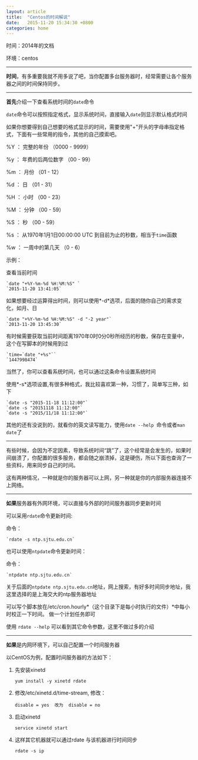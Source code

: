 ```yaml
---
layout: article
title:  "Centos的时间解说"
date:   2015-11-20 15:34:30 +0800
categories: home
---
```




时间：2014年的文档

环境：centos


----------


**时间**，有多重要我就不用多说了吧，当你配置多台服务器时，经常需要让各个服务器之间的时间保持同步。


----------

**首先**介绍一下查看系统时间的`date`命令

`date`命令可以按照指定格式，显示系统时间，直接输入`date`则显示默认格式时间

如果你想要得到自己想要的格式显示的时间，需要使用"+"开头的字母串指定格式，下面有一些常用的指令，其他的自己摸索吧。

%Y ： 完整的年份 （0000 - 9999）

%y ： 年费的后两位数字 （00 - 99）

%m ： 月份 （01 - 12）

%d ： 日 （01 - 31）

%H ： 小时 （00 - 23）

%M ： 分钟 （00 - 59）

%S ： 秒 （00 - 59）

%s ： 从1970年1月1日00:00:00 UTC 到目前为止的秒数，相当于`time`函数

%w ： 一周中的第几天 （0 - 6）

示例：

查看当前时间

    `date "+%Y-%m-%d %H:%M:%S" ` 
    `2015-11-20 13:41:05`

如果想要经过运算得出时间，则可以使用*-d*选项，后面的随你自己的需求变化，如月、日

    `date "+%Y-%m-%d %H:%M:%S" -d "-2 year"`
    `2013-11-20 13:45:30`

有时候需要获取当前时间距离1970年0时0分0秒所经历的秒数，保存在变量中，这个在写脚本的时候用到过

    `time=`date "+%s"``
    `1447998474`

当然了，你可以查看系统时间，也可以通过这条命令设置系统时间

使用*-s*选项设置,有很多种格式，我比较喜欢第一种，习惯了，简单写三种，如下

    `date -s "2015-11-18 11:12:00"`
    `date -s "20151118 11:12:00"`
    `date -s "2015/11/18 11:12:00"`

其他的还有没说到的，就看你的英文读写能力，使用`date --help `命令或者`man date`了



----------

有些时候，会因为不定因素，导致系统时间“跳”了，这个经常是会发生的，如果时间崩溃了，你配置的很多服务，都会随之崩溃掉，这是硬伤，所以下面也查询了一些资料，用来同步自己的时间。

这有两种情况，一种就是你的服务器可以上网，另一种就是你的内部服务器连接不上网络。


----------


**如果**服务器有外网环境，可以直接与外部的时间服务器同步更新时间

可以采用`rdate`命令更新时间:

命令：

    `rdate -s ntp.sjtu.edu.cn`

也可以使用`ntpdate`命令更新时间：

命令：

    `ntpdate ntp.sjtu.edu.cn`

关于后面的`ntpdate ntp.sjtu.edu.cn`地址，网上搜索，有好多时间同步地址，我这里选择的是上海交大的ntp服务器地址

可以写个脚本放在/etc/cron.hourly*（这个目录下是每小时执行的文件）*中每小时校正一下时间。
做一个计划任务即可

使用 `rdate --help` 可以看到其它命令参数，这里不做过多的介绍

----------

**如果**是内网环境下，可以自己配置一个时间服务器

以CentOS为例，配置时间服务器的方法如下：

1. 先安装xinetd

    `yum install -y xinetd rdate`


2. 修改/etc/xinetd.d/time-stream, 修改：

    `disable = yes  改为  disable = no`


3. 启动xinetd

    `service xinetd start`


4. 这样其它机器就可以通过rdate 与该机器进行时间同步

    `rdate -s ip`

